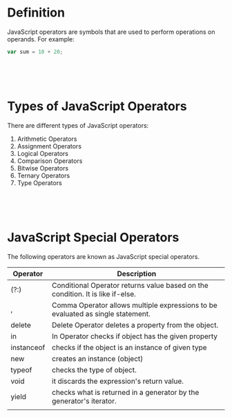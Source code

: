 # Definition

JavaScript operators are symbols that are used to perform operations on operands. For example:

```js
var sum = 10 + 20;
```

&nbsp;

&nbsp;

# Types of JavaScript Operators

There are different types of JavaScript operators:

1. Arithmetic Operators
2. Assignment Operators
3. Logical Operators
4. Comparison Operators
5. Bitwise Operators
6. Ternary Operators
7. Type Operators

&nbsp;

&nbsp;

# JavaScript Special Operators

The following operators are known as JavaScript special operators.

| Operator   | Description                                                                     |
| ---------- | ------------------------------------------------------------------------------- |
| (?:)       | Conditional Operator returns value based on the condition. It is like if-else.  |
| ,          | Comma Operator allows multiple expressions to be evaluated as single statement. |
| delete     | Delete Operator deletes a property from the object.                             |
| in         | In Operator checks if object has the given property                             |
| instanceof | checks if the object is an instance of given type                               |
| new        | creates an instance (object)                                                    |
| typeof     | checks the type of object.                                                      |
| void       | it discards the expression's return value.                                      |
| yield      | checks what is returned in a generator by the generator's iterator.             |
|            |

